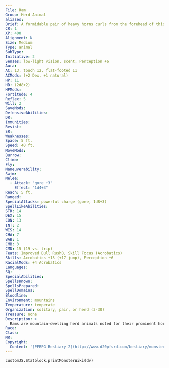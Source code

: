```yaml
---
File: Ram
Group: Herd Animal
aliases: 
Brief: A formidable pair of heavy horns curls from the forehead of this sturdy, brown-and-white-furred ram.
CR: 1
XP: 400
Alignment: N
Size: Medium
Type: animal
SubType: 
Initiative: 2
Senses: low-light vision, scent; Perception +6
Aura: 
AC: 13, touch 12, flat-footed 11
ACMods: (+2 Dex, +1 natural)
HP: 11
HD: (2d8+2)
HPMods: 
Fortitude: 4
Reflex: 5
Will: 2
SaveMods: 
DefensiveAbilities: 
DR: 
Immunities: 
Resist: 
SR: 
Weaknesses: 
Space: 5 ft.
Speed: 40 ft.
MoveMods: 
Burrow: 
Climb: 
Fly: 
Maneuverability: 
Swim: 
Melee: 
  - Attack: "gore +3"
    Effect: "1d4+3"
Reach: 5 ft.
Ranged: 
SpecialAttacks: powerful charge (gore, 1d8+3)
SpellLikeAbilities: 
STR: 14
DEX: 15
CON: 13
INT: 2
WIS: 14
CHA: 7
BAB: 1
CMB: 3
CMD: 15 (19 vs. trip)
Feats: Improved Bull RushB, Skill Focus (Acrobatics)
Skills: Acrobatics +13 (+17 jump), Perception +6
RacialMods: +4 Acrobatics
Languages: 
SQ: 
SpecialAbilities: 
SpellsKnown: 
SpellsPrepared: 
SpellDomains: 
Bloodline: 
Environment: mountains
Temperature: temperate
Organization: solitary, pair, or herd (3-30)
Treasure: none
Description: >
  Rams are mountain-dwelling herd animals noted for their prominent horns. A typical ram stands about 3 feet tall, is 5 feet long, and weighs up to 300 pounds. You can create stats for smal ler, s imi l a r animals (such as goats) by a p p l y i n g the young creature template to a ram. Ram Companions Starting Statistics: Size Small; Speed 40 ft.; AC +1 natural; Attack gore (1d3); Ability Scores Str 10, Dex 17, Con 11, Int 2, Wis 14, Cha 7; Special Qualities low-light vision, scent. 4th-Level Advancement: Size Medium; Attack gore (1d4); Ability Scores Str +4, Dex -2, Con +2; Special Attacks powerful charge (1d8); Bonus Feat Improved Bull Rush.
Race: 
Class: 
MR: 
Copyright:
  Content: '[PFRPG Bestiary 2](http://www.d20pfsrd.com/bestiary/monster-listings/animals/herd-animals/ram)'
---
```

```dataviewjs
customJS.Statblock.printMonsterWiki(dv)
```

